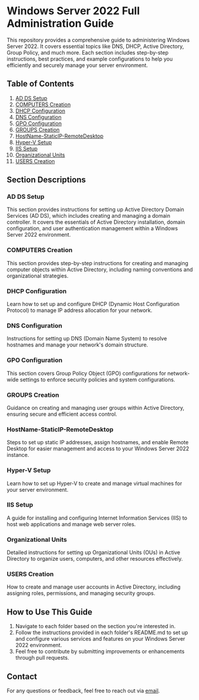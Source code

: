 # Windows Server 2022 Full Administration Guide

This repository provides a comprehensive guide to administering Windows Server 2022. It covers essential topics like DNS, DHCP, Active Directory, Group Policy, and much more. Each section includes step-by-step instructions, best practices, and example configurations to help you efficiently and securely manage your server environment.

## Table of Contents

1. [AD DS Setup](./AD%20DS%20Setup)
2. [COMPUTERS Creation](./COMPUTERS%20Creation)
3. [DHCP Configuration](./DHCP%20Configuration)
4. [DNS Configuration](./DNS%20Configuration)
5. [GPO Configuration](./GPO%20Configuration)
6. [GROUPS Creation](./GROUPS%20Creation)
7. [HostName-StaticIP-RemoteDesktop](./HostName-StaticIP-RemoteDesktop)
8. [Hyper-V Setup](./HyperV%20Setup)
9. [IIS Setup](./IIS%20Setup)
10. [Organizational Units](./Organizational%20Units)
11. [USERS Creation](./USERS%20Creation)

## Section Descriptions

### AD DS Setup
This section provides instructions for setting up Active Directory Domain Services (AD DS), which includes creating and managing a domain controller. It covers the essentials of Active Directory installation, domain configuration, and user authentication management within a Windows Server 2022 environment.

### COMPUTERS Creation
This section provides step-by-step instructions for creating and managing computer objects within Active Directory, including naming conventions and organizational strategies.

### DHCP Configuration
Learn how to set up and configure DHCP (Dynamic Host Configuration Protocol) to manage IP address allocation for your network.

### DNS Configuration
Instructions for setting up DNS (Domain Name System) to resolve hostnames and manage your network's domain structure.

### GPO Configuration
This section covers Group Policy Object (GPO) configurations for network-wide settings to enforce security policies and system configurations.

### GROUPS Creation
Guidance on creating and managing user groups within Active Directory, ensuring secure and efficient access control.

### HostName-StaticIP-RemoteDesktop
Steps to set up static IP addresses, assign hostnames, and enable Remote Desktop for easier management and access to your Windows Server 2022 instance.

### Hyper-V Setup
Learn how to set up Hyper-V to create and manage virtual machines for your server environment.

### IIS Setup
A guide for installing and configuring Internet Information Services (IIS) to host web applications and manage web server roles.

### Organizational Units
Detailed instructions for setting up Organizational Units (OUs) in Active Directory to organize users, computers, and other resources effectively.

### USERS Creation
How to create and manage user accounts in Active Directory, including assigning roles, permissions, and managing security groups.

## How to Use This Guide

1. Navigate to each folder based on the section you're interested in.
2. Follow the instructions provided in each folder's README.md to set up and configure various services and features on your Windows Server 2022 environment.
3. Feel free to contribute by submitting improvements or enhancements through pull requests.

## Contact

For any questions or feedback, feel free to reach out via [email](mailto:azizou.gnankpe-pro@protonmail.com).
